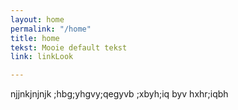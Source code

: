 ```yaml
---
layout: home
permalink: "/home"
title: home
tekst: Mooie default tekst
link: linkLook

---
```

njjnkjnjnjk ;hbg;yhgvy;qegyvb ;xbyh;iq byv hxhr;iqbh